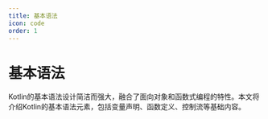 ```yaml
---
title: 基本语法
icon: code
order: 1
---
```


# 基本语法

Kotlin的基本语法设计简洁而强大，融合了面向对象和函数式编程的特性。本文将介绍Kotlin的基本语法元素，包括变量声明、函数定义、控制流等基础内容。
